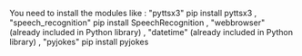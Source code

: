 You need to install the modules like :
"pyttsx3" pip install pyttsx3 ,
"speech_recognition" pip install SpeechRecognition ,
"webbrowser" (already included in Python library) ,
"datetime"   (already included in Python library) ,
"pyjokes" pip install pyjokes
